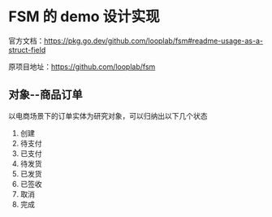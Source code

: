 # FSM 的 demo 设计实现
官方文档：https://pkg.go.dev/github.com/looplab/fsm#readme-usage-as-a-struct-field

原项目地址：https://github.com/looplab/fsm

## 对象--商品订单
以电商场景下的订单实体为研究对象，可以归纳出以下几个状态
1. 创建
2. 待支付
3. 已支付
4. 待发货
5. 已发货
6. 已签收   
7. 取消
8. 完成
